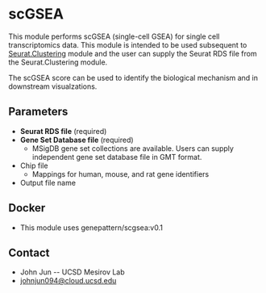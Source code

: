 # scGSEA

This module performs scGSEA (single-cell GSEA) for single cell transcriptomics data. This module is intended to be used subsequent to [Seurat.Clustering](https://github.com/genepattern/Seurat.Clustering) module and the user can supply the Seurat RDS file from the Seurat.Clustering module.

The scGSEA score can be used to identify the biological mechanism and in downstream visualzations.

## Parameters
- **Seurat RDS file** (required)
- **Gene Set Database file** (required)
  - MSigDB gene set collections are available. Users can supply independent gene set database file in GMT format.
- Chip file
  - Mappings for human, mouse, and rat gene identifiers
- Output file name

## Docker
- This module uses genepattern/scgsea:v0.1

## Contact
- John Jun -- UCSD Mesirov Lab
- johnjun094@cloud.ucsd.edu


